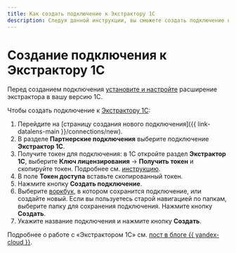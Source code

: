 ```yaml
---
title: Как создать подключение к Экстрактору 1С
description: Следуя данной инструкции, вы сможете создать подключение к Экстрактору 1С.
---
```


# Создание подключения к Экстрактору 1С

Перед созданием подключения [установите и настройте](https://gramax.denvic.ru/extractor_docs/o-programme/vvedenie) расширение экстрактора в вашу версию 1С.

Чтобы создать подключение к [Экстрактору 1С](https://bi.denvic.ru/products/ekstraktor-1s):

1. Перейдите на [страницу создания нового подключения]({{ link-datalens-main }}/connections/new).
1. В разделе **Партнерские подключения** выберите подключение **Экстрактор 1С**.
1. Получите токен для подключения: в 1С откройте раздел **Экстрактор 1С**, выберите **Ключ лицензирования** → **Получить токен** и скопируйте токен. Подробнее см. [инструкцию](https://gramax.denvic.ru/extractor_docs/ustanovka/licenzirovanie-i-token-dlya-konnektora-1s-k-yande#получите-лицензию).
1. В поле **Токен доступа** вставьте скопированный токен.
1. Нажмите кнопку **Создать подключение**.
1. Выберите [воркбук](../../workbooks-collections/index.md), в котором сохранится подключение, или создайте новый. Если вы пользуетесь старой навигацией по папкам, выберите папку для сохранения подключения. Нажмите кнопку **Создать**.
1. Укажите название подключения и нажмите кнопку **Создать**.

Подробнее о работе с «Экстрактором 1С» см. [пост в блоге {{ yandex-cloud }}](/blog/posts/2024/08/1c-to-datalens).
